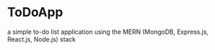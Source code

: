 # ToDoApp
a simple to-do list application using the MERN (MongoDB, Express.js, React.js, Node.js) stack
